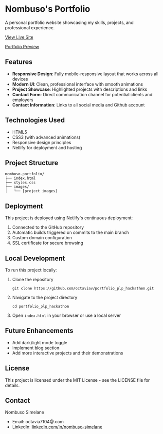 # Nombuso's Portfolio

A personal portfolio website showcasing my skills, projects, and professional experience.

[View Live Site](https://nombusosimelane.netlify.app)

[Portfolio Preview](/images/porfolio.png)

## Features

- **Responsive Design**: Fully mobile-responsive layout that works across all devices
- **Modern UI**: Clean, professional interface with smooth animations
- **Project Showcase**: Highlighted projects with descriptions and links
- **Contact Form**: Direct communication channel for potential clients and employers
- **Contact Information**: Links to all social media and Github account

## Technologies Used

- HTML5
- CSS3 (with advanced animations)
- Responsive design principles
- Netlify for deployment and hosting

## Project Structure

```
nombuso-portfolio/
├── index.html
├── styles.css
├── images/
│   └── [project images]
```

## Deployment

This project is deployed using Netlify's continuous deployment:

1. Connected to the GitHub repository
2. Automatic builds triggered on commits to the main branch
3. Custom domain configuration
4. SSL certificate for secure browsing


## Local Development

To run this project locally:

1. Clone the repository
   ```
   git clone https://github.com/octaviav/portfolio_plp_hackathon.git
   ```

2. Navigate to the project directory
   ```
   cd portfolio_plp_hackathon
   ```

3. Open `index.html` in your browser or use a local server


## Future Enhancements

- Add dark/light mode toggle
- Implement blog section
- Add more interactive projects and their demonstrations

## License

This project is licensed under the MIT License - see the LICENSE file for details.

## Contact

Nombuso Simelane
- Email: octavia7104@.com
- LinkedIn: [linkedin.com/in/nombuso-simelane](https://linkedin.com/in/nombuso-simelane)